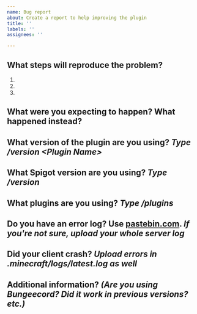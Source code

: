```yaml
---
name: Bug report
about: Create a report to help improving the plugin
title: ''
labels: ''
assignees: ''

---
```


## What steps will reproduce the problem?  
1. 
2. 
3. 

## What were you expecting to happen? What happened instead?  

## What version of the plugin are you using? *Type /version &lt;Plugin Name&gt;*  

## What Spigot version are you using? *Type /version*  

## What plugins are you using? *Type /plugins*  

## Do you have an error log? Use [pastebin.com](http://pastebin.com). *If you're not sure, upload your whole server log*  

## Did your client crash? *Upload errors in .minecraft/logs/latest.log as well*  

## Additional information?  *(Are you using Bungeecord? Did it work in previous versions? etc.)*

